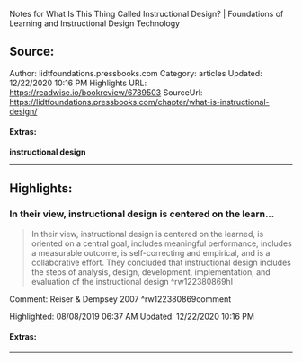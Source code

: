 Notes for What Is This Thing Called Instructional Design? | Foundations of Learning and Instructional Design Technology

## Source:
Author: lidtfoundations.pressbooks.com
Category: articles
Updated: 12/22/2020 10:16 PM
Highlights URL: https://readwise.io/bookreview/6789503
SourceUrl: https://lidtfoundations.pressbooks.com/chapter/what-is-instructional-design/


#### Extras:
**instructional design**



 
-----
 ## Highlights:

### In their view, instructional design is centered on the learn...
>In their view, instructional design is centered on the learned, is oriented on a central goal, includes meaningful performance, includes a measurable outcome, is self-correcting and empirical, and is a collaborative effort. They concluded that instructional design includes the steps of analysis, design, development, implementation, and evaluation of the instructional design ^rw122380869hl

Comment: Reiser & Dempsey 2007 ^rw122380869comment

Highlighted: 08/08/2019 06:37 AM
Updated: 12/22/2020 10:16 PM


#### Extras:





------

